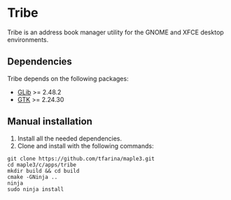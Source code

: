 # Tribe

Tribe is an address book manager utility for the GNOME and XFCE desktop environments.

## Dependencies

Tribe depends on the following packages:

* [GLib](https://wiki.gnome.org/Projects/GLib) >= 2.48.2
* [GTK](https://www.gtk.org) >= 2.24.30

## Manual installation

1. Install all the needed dependencies.
2. Clone and install with the following commands:

```
git clone https://github.com/tfarina/maple3.git
cd maple3/c/apps/tribe
mkdir build && cd build
cmake -GNinja ..
ninja
sudo ninja install
```
